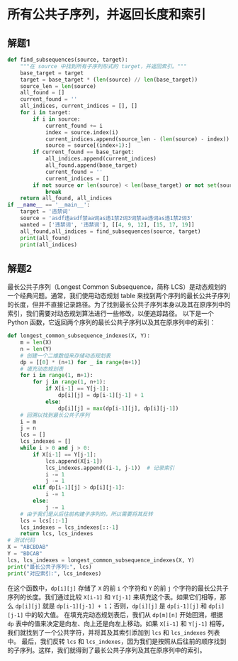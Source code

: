 # 所有公共子序列，并返回长度和索引
## 解题1
```python
def find_subsequences(source, target):
    """在 source 中找到所有子序列形式的 target，并返回索引。"""
    base_target = target
    target = base_target * (len(source) // len(base_target))
    source_len = len(source)
    all_found = []
    current_found = ''
    all_indices, current_indices = [], []
    for i in target:
        if i in source:
            current_found += i
            index = source.index(i)
            current_indices.append(source_len - (len(source) - index))
            source = source[(index+1):]
        if current_found == base_target:
            all_indices.append(current_indices)
            all_found.append(base_target)
            current_found = ''
            current_indices = []
        if not source or len(source) < len(base_target) or not set(source).intersection(set(base_target)):
            break
    return all_found, all_indices
if __name__ == '__main__':
    target = '违禁词'
    source = 'asdf违asdf禁aa词as违1禁2词3词禁aa违词as违1禁2词3'
    wanted = ['违禁词', '违禁词'], [[4, 9, 12], [15, 17, 19]]
    all_found,all_indices = find_subsequences(source, target)
    print(all_found)
    print(all_indices)
```
## 解题2
最长公共子序列（Longest Common Subsequence，简称 LCS）是动态规划的一个经典问题。通常，我们使用动态规划 table 来找到两个序列的最长公共子序列的长度，但并不直接记录路径。为了找到最长公共子序列本身以及其在原序列中的索引，我们需要对动态规划算法进行一些修改，以便追踪路径。
以下是一个 Python 函数，它返回两个序列的最长公共子序列以及其在原序列中的索引：
```python
def longest_common_subsequence_indexes(X, Y):
    m = len(X)
    n = len(Y)
    # 创建一个二维数组来存储动态规划表
    dp = [[0] * (n+1) for _ in range(m+1)]
    # 填充动态规划表
    for i in range(1, m+1):
        for j in range(1, n+1):
            if X[i-1] == Y[j-1]:
                dp[i][j] = dp[i-1][j-1] + 1
            else:
                dp[i][j] = max(dp[i-1][j], dp[i][j-1])
    # 回溯以找到最长公共子序列
    i = m
    j = n
    lcs = []
    lcs_indexes = []
    while i > 0 and j > 0:
        if X[i-1] == Y[j-1]:
            lcs.append(X[i-1])
            lcs_indexes.append((i-1, j-1))  # 记录索引
            i -= 1
            j -= 1
        elif dp[i-1][j] > dp[i][j-1]:
            i -= 1
        else:
            j -= 1
    # 由于我们是从后往前构建子序列的，所以需要将其反转
    lcs = lcs[::-1]
    lcs_indexes = lcs_indexes[::-1]
    return lcs, lcs_indexes
# 测试代码
X = "ABCBDAB"
Y = "BDCAB"
lcs, lcs_indexes = longest_common_subsequence_indexes(X, Y)
print("最长公共子序列:", lcs)
print("对应索引:", lcs_indexes)
```
在这个函数中，`dp[i][j]` 存储了 `X` 的前 `i` 个字符和 `Y` 的前 `j` 个字符的最长公共子序列的长度。我们通过比较 `X[i-1]` 和 `Y[j-1]` 来填充这个表。如果它们相等，那么 `dp[i][j]` 就是 `dp[i-1][j-1] + 1`；否则，`dp[i][j]` 是 `dp[i-1][j]` 和 `dp[i][j-1]` 中的较大值。
在填充完动态规划表后，我们从 `dp[m][n]` 开始回溯，根据 `dp` 表中的值来决定是向左、向上还是向左上移动。如果 `X[i-1]` 和 `Y[j-1]` 相等，我们就找到了一个公共字符，并将其及其索引添加到 `lcs` 和 `lcs_indexes` 列表中。
最后，我们反转 `lcs` 和 `lcs_indexes`，因为我们是按照从后往前的顺序找到的子序列。这样，我们就得到了最长公共子序列及其在原序列中的索引。

